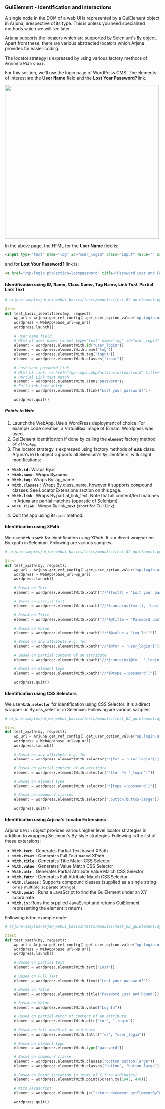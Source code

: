 ### GuiElement - Identification and Interactions

A single node in the DOM of a web UI is represented by a GuiElement object in Arjuna, irrespective of its type. This is unless you need specialized methods which we will see later.

Arjuna supports the locators which are supported by Selenium's By object. Apart from these, there are various abstracted locators which Arjuna provides for easier coding.

The locator strategy is expressed by using various factory methods of Arjuna's **`With`** class.

For this section, we'll use the login page of WordPress CMS. The elements of interest are the **User Name** field and the **Lost Your Password?** link.

<img src="img/wp_login.png" height="500" width="500">

In the above page, the HTML for the **User Name** field is:

```html
<input type="text" name="log" id="user_login" class="input" value="" size="20">
```

and for **Lost Your Password?** link is:

```html
<a href="/wp-login.php?action=lostpassword" title="Password Lost and Found">Lost your password?</a>
```

#### Identification using ID, Name, Class Name, Tag Name, Link Text, Partial Link Text



```python
# arjuna-samples/arjex_webui_basics/tests/modules/test_02_guielement.py

@test
def test_basic_identifiers(my, request):
    wp_url = Arjuna.get_ref_config().get_user_option_value("wp.login.url").as_str()
    wordpress = WebApp(base_url=wp_url)
    wordpress.launch()

    # user name field.
    # Html of user name: <input type="text" name="log" id="user_login" class="input" value="" size="20">
    element = wordpress.element(With.id("user_login"))
    element = wordpress.element(With.name("log"))
    element = wordpress.element(With.tag("input"))
    element = wordpress.element(With.classes("input"))

    # Lost your password link
    # Html of link: <a href="/wp-login.php?action=lostpassword" title="Password Lost and Found">Lost your password?</a>
    # Partial Link text match
    element = wordpress.element(With.link("password"))
    # Full Link text match
    element = wordpress.element(With.flink("Lost your password?"))

    wordpress.quit()
```

##### Points to Note
1. Launch the WebApp. Use a WordPress deployment of choice. For example code creation, a VirtualBox image of Bitnami Wordpress was used.
2. GuiElement identification if done by calling the **`element`** factory method of of `WebApp`.
3. The locator strategy is expressed using factory methods of **`With`** class. Arjuna's `With` object supports all Selenium's `By` identifiers, with slight modifications:
- **`With.id`** : Wraps By.id
- **`With.name`** : Wraps By.name
- **`With.tag`** : Wraps By.tag_name
- **`With.classes`** : Wraps By.class_name, however it supports compound classes. See Locator Extensions section on this page.
- **`With.link`** : Wraps By.partial_link_text. Note that all content/text matches in Arjuna are partial matches (opposite of Selenium).
- **`With.flink`** : Wraps By.link_text (short for Full Link)
4. Quit the app using its `quit` method.

#### Identification using XPath

We use **`With.xpath`** for identification using XPath. It is a direct wrapper on By.xpath in Selenium. Following are various samples.

```python
# arjuna-samples/arjex_webui_basics/tests/modules/test_02_guielement.py

@test
def test_xpath(my, request):
    wp_url = Arjuna.get_ref_config().get_user_option_value("wp.login.url").as_str()
    wordpress = WebApp(base_url=wp_url)
    wordpress.launch()

    # Based on Text
    element = wordpress.element(With.xpath("//*[text() = 'Lost your password?']"))

    # Based on partial text
    element = wordpress.element(With.xpath("//*[contains(text(), 'Lost')]"))

    # Based on Title
    element = wordpress.element(With.xpath("//*[@title = 'Password Lost and Found']"))

    # Based on Value
    element = wordpress.element(With.xpath("//*[@value = 'Log In']"))

    # Based on any attribute e.g. for
    element = wordpress.element(With.xpath("//*[@for = 'user_login']"))

    # Based on partial content of an attribute
    element = wordpress.element(With.xpath("//*[contains(@for, '_login')]"))

    # Based on element type
    element = wordpress.element(With.xpath("//*[@type ='password']"))

    wordpress.quit()
```

#### Identification using CSS Selectors

We use **`With.selector`** for identification using CSS Selector. It is a direct wrapper on By.css_selector in Selenium. Following are various samples.

```python
# arjuna-samples/arjex_webui_basics/tests/modules/test_02_guielement.py

@test
def test_xpath(my, request):
    wp_url = Arjuna.get_ref_config().get_user_option_value("wp.login.url").as_str()
    wordpress = WebApp(base_url=wp_url)
    wordpress.launch()

    # Based on any attribute e.g. for
    element = wordpress.element(With.selector("*[for = 'user_login']"))

    # Based on partial content of an attribute
    element = wordpress.element(With.selector("*[for *= '_login']"))

    # Based on element type
    element = wordpress.element(With.selector("*[type ='password']"))

    # Based on compound classes
    element = wordpress.element(With.selector(".button.button-large"))

    wordpress.quit()
```

#### Identification using Arjuna's Locator Extensions

Arjuna's `With` object provides various higher level locator strategies in addition to wrapping Selenium's By-style strategies. Following is the list of these extensions:
- **`With.text`** : Generates Partial Text based XPath
- **`With.ftext`** : Generates Full Text based XPath
- **`With.title`** : Generates Title Match CSS Selector
- **`With.value`** : Generates Value Match CSS Selector
- **`With.attr`** : Generates Partial Attribute Value Match CSS Selector
- **`With.fattr`** : Generates Full Attribute Match CSS Selector
- **`With.classes`** : Supports compound classes (supplied as a single string or as multiple separate strings)
- **`With.point`** : Runs a JavaScript to find the GuiElement under an XY coordinate
- **`With.js`** : Runs the supplied JavaScript and returns GuiElement representing the element it returns.
    
Following is the example code:


```python
# arjuna-samples/arjex_webui_basics/tests/modules/test_02_guielement.py

@test
def test_xpath(my, request):
    wp_url = Arjuna.get_ref_config().get_user_option_value("wp.login.url").as_str()
    wordpress = WebApp(base_url=wp_url)
    wordpress.launch()

    # Based on partial text
    element = wordpress.element(With.text("Lost"))

    # Based on Full Text
    element = wordpress.element(With.ftext("Lost your password?"))

    # Based on Title
    element = wordpress.element(With.title("Password Lost and Found"))

    # Based on Value
    element = wordpress.element(With.value("Log In"))

    # Based on partial match of content of an attribute
    element = wordpress.element(With.attr("for", "_login"))

    # Based on full match of an attribute
    element = wordpress.element(With.fattr("for", "user_login"))    

    # Based on element type
    element = wordpress.element(With.type("password"))

    # Based on compound classe
    element = wordpress.element(With.classes("button button-large"))
    element = wordpress.element(With.classes("button", "button-large"))

    # Based on Point (location in terms of X,Y co-ordinates)
    element = wordpress.element(With.point(Screen.xy(1043, 458)))

    # With Javascript
    element = wordpress.element(With.js("return document.getElementById('wp-submit')"))

    wordpress.quit()
```
